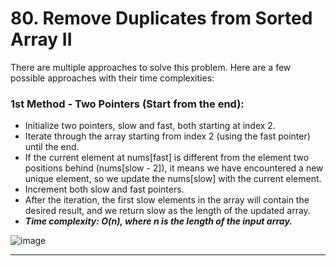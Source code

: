 # 80. Remove Duplicates from Sorted Array II

There are multiple approaches to solve this problem. Here are a few possible approaches with their time complexities:

### 1st Method - Two Pointers (Start from the end):

- Initialize two pointers, slow and fast, both starting at index 2.
- Iterate through the array starting from index 2 (using the fast pointer) until the end.
- If the current element at nums[fast] is different from the element two positions behind (nums[slow - 2]), it means we have encountered a new unique element, so we update the nums[slow] with the current element.
- Increment both slow and fast pointers.
- After the iteration, the first slow elements in the array will contain the desired result, and we return slow as the length of the updated array.
- ***Time complexity: O(n), where n is the length of the input array.***

![image](https://github.com/Nikhilpra17/Leetcode-/assets/97670140/da80d4ae-ed1e-4dfa-82fd-dc5bee469f5b)

___
